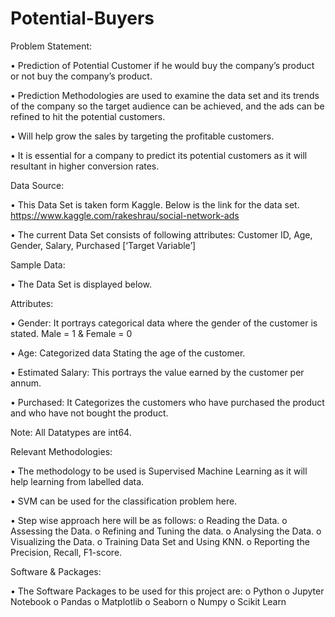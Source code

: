 # Potential-Buyers

Problem Statement:

•	Prediction of Potential Customer if he would buy the company’s product or not buy the company’s product.

•	Prediction Methodologies are used to examine the data set and its trends of the company so the target audience can be achieved, and the ads can be refined to hit the potential customers.

•	Will help grow the sales by targeting the profitable customers.

•	It is essential for a company to predict its potential customers as it will resultant in higher conversion rates.

Data Source:

•	This Data Set is taken form Kaggle. Below is the link for the data set.
https://www.kaggle.com/rakeshrau/social-network-ads

•	The current Data Set consists of following attributes: Customer ID, Age, Gender, Salary, Purchased [‘Target Variable’]





Sample Data:

•	The Data Set is displayed below.

 
Attributes:

 
•	Gender:  It portrays categorical data where the gender of the customer is stated. Male = 1 & Female = 0

•	Age: Categorized data Stating the age of the customer.

•	Estimated Salary: This portrays the value earned by the customer per annum.

•	Purchased: It Categorizes the customers who have purchased the product and who have not bought the product.

Note: All Datatypes are int64.

Relevant Methodologies:

•	The methodology to be used is Supervised Machine Learning as it will help learning from labelled data.

•	SVM can be used for the classification problem here.

•	Step wise approach here will be as follows:
o	Reading the Data.
o	Assessing the Data.
o	Refining and Tuning the data.
o	Analysing the Data.
o	Visualizing the Data.
o	Training Data Set and Using KNN.
o	Reporting the Precision, Recall, F1-score.

Software & Packages:

•	The Software Packages to be used for this project are:
o	Python
o	Jupyter Notebook
o	Pandas
o	Matplotlib
o	Seaborn
o	Numpy
o	Scikit Learn

